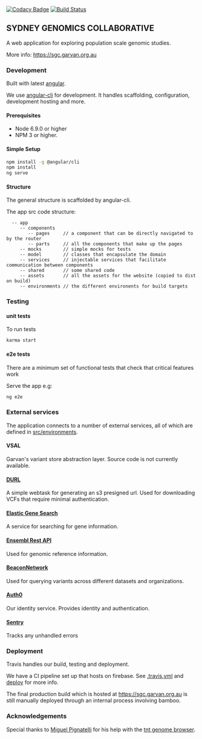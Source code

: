 [![Codacy Badge](https://api.codacy.com/project/badge/Grade/e696a4f2fc9c47f98c7f4e19baddde7c)](https://www.codacy.com/app/shane.a.husson/sgc?utm_source=github.com&utm_medium=referral&utm_content=shusson/sgc&utm_campaign=badger)
[![Build Status](https://travis-ci.org/shusson/sgc.svg?branch=master)](https://travis-ci.org/shusson/sgc)

## SYDNEY GENOMICS COLLABORATIVE

A web application for exploring population scale genomic studies.

More info: https://sgc.garvan.org.au 

### Development
Built with latest [angular](https://github.com/angular/angular).

We use [angular-cli](https://github.com/angular/angular-cli) for
development. It handles scaffolding, configuration, development hosting 
and more.

#### Prerequisites

 - Node 6.9.0 or higher
 - NPM 3 or higher.

#### Simple Setup

```bash
npm install -g @angular/cli
npm install
ng serve
```

#### Structure
The general structure is scaffolded by angular-cli.

The app src code structure:

```
  -- app
     -- components
        -- pages     // a component that can be directly navigated to by the router
        -- parts     // all the components that make up the pages
     -- mocks        // simple mocks for tests
     -- model        // classes that encapsulate the domain
     -- services     // injectable services that facilitate communication between components
     -- shared       // some shared code
     -- assets       // all the assets for the website (copied to dist on build)
     -- environments // the different environents for build targets
```

### Testing

#### unit tests

To run tests
```bash
karma start
```
  
#### e2e tests
 
There are a minimum set of functional tests that check that critical 
features work

Serve the app e.g:
```bash
ng e2e
```

### External services
The application connects to a number of external services, 
all of which are defined in [src/environments](src/environments). 
   
#### VSAL
Garvan's variant store abstraction layer. Source code is not currently 
available.

#### [DURL](https://github.com/shusson/durl)
A simple webtask for generating an s3 presigned url. 
Used for downloading VCFs that require minimal authentication.
 
#### [Elastic Gene Search](https://github.com/shusson/genesearch)
A service for searching for gene information.

#### [Ensembl Rest API](http://rest.ensembl.org/)
Used for genomic reference information.

#### [BeaconNetwork](https://beacon-network.org/)
Used for querying variants across different datasets and organizations.

#### [Auth0](https://auth0.com/)
Our identity service. Provides identity and authentication.

#### [Sentry](https://sentry.io/)
Tracks any unhandled errors

### Deployment

Travis handles our build, testing and deployment. 

We have a CI pipeline set up that hosts on firebase.
See [.travis.yml](.travis.yml) and [deploy](deploy) for more info.

The final production build which is hosted at https://sgc.garvan.org.au 
is still manually deployed through an internal process involving bamboo.

### Acknowledgements
Special thanks to [Miguel Pignatelli](https://github.com/emepyc) 
for his help with the [tnt genome browser](https://github.com/tntvis/tnt.genome).
